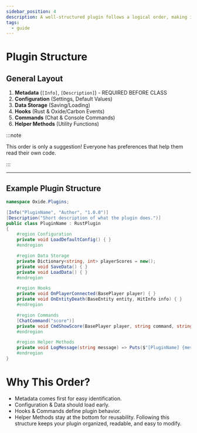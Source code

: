 ```yaml
---
sidebar_position: 4
description: A well-structured plugin follows a logical order, making it easier to read, maintain, and extend.
tags:
  - guide
---
```


# Plugin Structure  

## General Layout    

1. **Metadata** (`[Info]`, `[Description]`)  - REQUIRED BEFORE CLASS
2. **Configuration** (Settings, Default Values)  
3. **Data Storage** (Saving/Loading)  
4. **Hooks** (Rust & Oxide/Carbon Events)  
5. **Commands** (Chat & Console Commands)  
6. **Helper Methods** (Utility Functions)  

:::note

This order is only a suggestion! Everyone has preferences that help them read their own code.

:::


---

## Example Plugin Structure

```csharp
namespace Oxide.Plugins;

[Info("PluginName", "Author", "1.0.0")]
[Description("Short description of what the plugin does.")]
public class PluginName : RustPlugin
{
    #region Configuration
    private void LoadDefaultConfig() { }
    #endregion

    #region Data Storage
    private Dictionary<string, int> playerScores = new();
    private void SaveData() { }
    private void LoadData() { }
    #endregion

    #region Hooks
    private void OnPlayerConnected(BasePlayer player) { }
    private void OnEntityDeath(BaseEntity entity, HitInfo info) { }
    #endregion

    #region Commands
    [ChatCommand("score")]
    private void CmdShowScore(BasePlayer player, string command, string[] args) { }
    #endregion

    #region Helper Methods
    private void LogMessage(string message) => Puts($"[PluginName] {message}");
    #endregion
}
```
# Why This Order?
- Metadata comes first for easy identification.
- Configuration & Data should load early.
- Hooks & Commands define plugin behavior.
- Helper Methods stay at the bottom for reusability.
Following this structure keeps your plugin organized, readable, and easy to modify.
